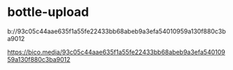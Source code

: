 # bottle-upload

b://93c05c44aae635f1a55fe22433bb68abeb9a3efa54010959a130f880c3ba9012

https://bico.media/93c05c44aae635f1a55fe22433bb68abeb9a3efa54010959a130f880c3ba9012
